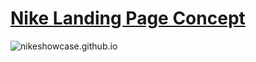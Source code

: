 # [Nike Landing Page Concept](https://nikeshowcase.github.io)

![nikeshowcase.github.io](https://ineffabile.art/assets/nike-preview.webp)
